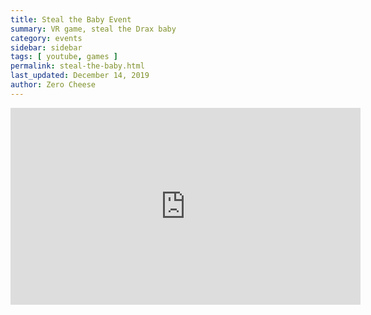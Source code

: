 ```yaml
---
title: Steal the Baby Event
summary: VR game, steal the Drax baby
category: events
sidebar: sidebar
tags: [ youtube, games ]
permalink: steal-the-baby.html
last_updated: December 14, 2019
author: Zero Cheese
---
```


<iframe width="560" height="315" src="https://www.youtube.com/embed/OO3s8MaUVTc" frameborder="0" allow="accelerometer; autoplay; encrypted-media; gyroscope; picture-in-picture" allowfullscreen></iframe>

